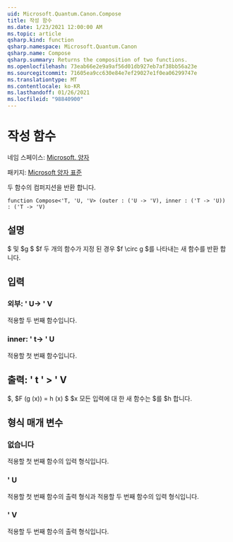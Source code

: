 ```yaml
---
uid: Microsoft.Quantum.Canon.Compose
title: 작성 함수
ms.date: 1/23/2021 12:00:00 AM
ms.topic: article
qsharp.kind: function
qsharp.namespace: Microsoft.Quantum.Canon
qsharp.name: Compose
qsharp.summary: Returns the composition of two functions.
ms.openlocfilehash: 73eab66e2e9a9af56d01db927eb7af38bb56a23e
ms.sourcegitcommit: 71605ea9cc630e84e7ef29027e1f0ea06299747e
ms.translationtype: MT
ms.contentlocale: ko-KR
ms.lasthandoff: 01/26/2021
ms.locfileid: "98840900"
---
```

# <a name="compose-function"></a>작성 함수

네임 스페이스: [Microsoft. 양자](xref:Microsoft.Quantum.Canon)

패키지: [Microsoft 양자 표준](https://nuget.org/packages/Microsoft.Quantum.Standard)


두 함수의 컴퍼지션을 반환 합니다.

```qsharp
function Compose<'T, 'U, 'V> (outer : ('U -> 'V), inner : ('T -> 'U)) : ('T -> 'V)
```


## <a name="description"></a>설명

$ 및 $g $ $f 두 개의 함수가 지정 된 경우 $f \circ g $를 나타내는 새 함수를 반환 합니다.

## <a name="input"></a>입력

### <a name="outer--u---v"></a>외부: ' U-> ' V

적용할 두 번째 함수입니다.


### <a name="inner--t---u"></a>inner: ' t-> ' U

적용할 첫 번째 함수입니다.



## <a name="output--t---v"></a>출력: ' t ' > ' V

$, $F (g (x)) = h (x) $ $x 모든 입력에 대 한 새 함수는 $를 $h 합니다.

## <a name="type-parameters"></a>형식 매개 변수

### <a name="t"></a>없습니다

적용할 첫 번째 함수의 입력 형식입니다.
### <a name="u"></a>' U

적용할 첫 번째 함수의 출력 형식과 적용할 두 번째 함수의 입력 형식입니다.
### <a name="v"></a>' V

적용할 두 번째 함수의 출력 형식입니다.
